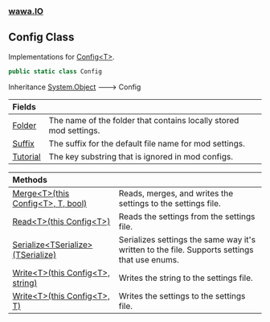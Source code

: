 ### [wawa.IO](wawa.IO.md 'wawa.IO')

## Config Class

Implementations for [Config&lt;T&gt;](Config{T}.md 'wawa.IO.Config<T>').

```csharp
public static class Config
```

Inheritance [System.Object](https://docs.microsoft.com/en-us/dotnet/api/System.Object 'System.Object') &#129106; Config

| Fields | |
| :--- | :--- |
| [Folder](Config.Folder.md 'wawa.IO.Config.Folder') | The name of the folder that contains locally stored mod settings. |
| [Suffix](Config.Suffix.md 'wawa.IO.Config.Suffix') | The suffix for the default file name for mod settings. |
| [Tutorial](Config.Tutorial.md 'wawa.IO.Config.Tutorial') | The key substring that is ignored in mod configs. |

| Methods | |
| :--- | :--- |
| [Merge&lt;T&gt;(this Config&lt;T&gt;, T, bool)](Config.Merge{T}(Config{T},T,bool).md 'wawa.IO.Config.Merge<T>(this wawa.IO.Config<T>, T, bool)') | Reads, merges, and writes the settings to the settings file. |
| [Read&lt;T&gt;(this Config&lt;T&gt;)](Config.Read{T}(Config{T}).md 'wawa.IO.Config.Read<T>(this wawa.IO.Config<T>)') | Reads the settings from the settings file. |
| [Serialize&lt;TSerialize&gt;(TSerialize)](Config.Serialize{TSerialize}(TSerialize).md 'wawa.IO.Config.Serialize<TSerialize>(TSerialize)') | Serializes settings the same way it's written to the file. Supports settings that use enums. |
| [Write&lt;T&gt;(this Config&lt;T&gt;, string)](Config.Write{T}(Config{T},string).md 'wawa.IO.Config.Write<T>(this wawa.IO.Config<T>, string)') | Writes the string to the settings file. |
| [Write&lt;T&gt;(this Config&lt;T&gt;, T)](Config.Write{T}(Config{T},T).md 'wawa.IO.Config.Write<T>(this wawa.IO.Config<T>, T)') | Writes the settings to the settings file. |
